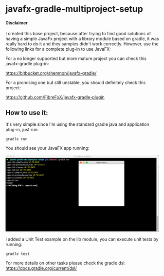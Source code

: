 # javafx-gradle-multiproject-setup

#### Disclaimer

  I created this base project, because after trying to find good solutions of having a simple JavaFx project with a library module based on gradle, it was really hard to do it and they samples didn't work correctly. However, use the following links for a complete plug-in to use JavaFX:

  For a no longer supported but more mature project you can check this javafx-gradle plug-in:

https://bitbucket.org/shemnon/javafx-gradle/

  For a promising one but still unstable, you should definitely check this project:

https://github.com/FibreFoX/javafx-gradle-plugin

## How to use it:

It's very simple since I'm using the standard gradle java and application plug-in, just run:

    gradle run
    

You should see your JavaFX app running:

![screenshot](ScreenShot.png)

I added a Unit Test example on the lib module, you can execute unit tests by running:

    gradle test


For more details on other tasks please check the gradle dsl:
https://docs.gradle.org/current/dsl/




